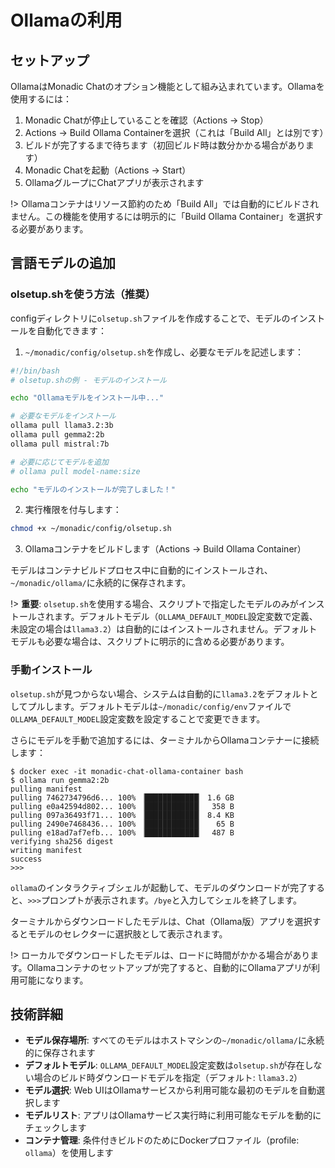 # Ollamaの利用

## セットアップ

OllamaはMonadic Chatのオプション機能として組み込まれています。Ollamaを使用するには：

1. Monadic Chatが停止していることを確認（Actions → Stop）
2. Actions → Build Ollama Containerを選択（これは「Build All」とは別です）
3. ビルドが完了するまで待ちます（初回ビルド時は数分かかる場合があります）
4. Monadic Chatを起動（Actions → Start）
5. OllamaグループにChatアプリが表示されます

!> Ollamaコンテナはリソース節約のため「Build All」では自動的にビルドされません。この機能を使用するには明示的に「Build Ollama Container」を選択する必要があります。

## 言語モデルの追加

### olsetup.shを使う方法（推奨）

configディレクトリに`olsetup.sh`ファイルを作成することで、モデルのインストールを自動化できます：

1. `~/monadic/config/olsetup.sh`を作成し、必要なモデルを記述します：

```bash
#!/bin/bash
# olsetup.shの例 - モデルのインストール

echo "Ollamaモデルをインストール中..."

# 必要なモデルをインストール
ollama pull llama3.2:3b
ollama pull gemma2:2b
ollama pull mistral:7b

# 必要に応じてモデルを追加
# ollama pull model-name:size

echo "モデルのインストールが完了しました！"
```

2. 実行権限を付与します：
```bash
chmod +x ~/monadic/config/olsetup.sh
```

3. Ollamaコンテナをビルドします（Actions → Build Ollama Container）

モデルはコンテナビルドプロセス中に自動的にインストールされ、`~/monadic/ollama/`に永続的に保存されます。

!> **重要**: `olsetup.sh`を使用する場合、スクリプトで指定したモデルのみがインストールされます。デフォルトモデル（`OLLAMA_DEFAULT_MODEL`設定変数で定義、未設定の場合は`llama3.2`）は自動的にはインストールされません。デフォルトモデルも必要な場合は、スクリプトに明示的に含める必要があります。

### 手動インストール

`olsetup.sh`が見つからない場合、システムは自動的に`llama3.2`をデフォルトとしてプルします。デフォルトモデルは`~/monadic/config/env`ファイルで`OLLAMA_DEFAULT_MODEL`設定変数を設定することで変更できます。

さらにモデルを手動で追加するには、ターミナルからOllamaコンテナーに接続します：


```shell
$ docker exec -it monadic-chat-ollama-container bash
$ ollama run gemma2:2b
pulling manifest
pulling 7462734796d6... 100% ▕████████████▏ 1.6 GB
pulling e0a42594d802... 100% ▕████████████▏  358 B
pulling 097a36493f71... 100% ▕████████████▏ 8.4 KB
pulling 2490e7468436... 100% ▕████████████▏   65 B
pulling e18ad7af7efb... 100% ▕████████████▏  487 B
verifying sha256 digest
writing manifest
success
>>>
```

`ollama`のインタラクティブシェルが起動して、モデルのダウンロードが完了すると、`>>>`プロンプトが表示されます。`/bye`と入力してシェルを終了します。

ターミナルからダウンロードしたモデルは、Chat（Ollama版）アプリを選択するとモデルのセレクターに選択肢として表示されます。

!> ローカルでダウンロードしたモデルは、ロードに時間がかかる場合があります。Ollamaコンテナのセットアップが完了すると、自動的にOllamaアプリが利用可能になります。

## 技術詳細

- **モデル保存場所**: すべてのモデルはホストマシンの`~/monadic/ollama/`に永続的に保存されます
- **デフォルトモデル**: `OLLAMA_DEFAULT_MODEL`設定変数は`olsetup.sh`が存在しない場合のビルド時ダウンロードモデルを指定（デフォルト: `llama3.2`）
- **モデル選択**: Web UIはOllamaサービスから利用可能な最初のモデルを自動選択します
- **モデルリスト**: アプリはOllamaサービス実行時に利用可能なモデルを動的にチェックします
- **コンテナ管理**: 条件付きビルドのためにDockerプロファイル（profile: `ollama`）を使用します

